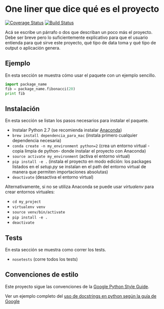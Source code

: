 One liner que dice qué es el proyecto
===

[![Coverage Status](https://coveralls.io/repos/abenassi/Project-Example-1/badge.svg?branch=master&service=github)](https://coveralls.io/github/abenassi/Project-Example-1?branch=master)
[![Build Status](https://travis-ci.org/abenassi/Project-Example-1.svg)](https://travis-ci.org/abenassi/Project-Example-1)

Acá se escribe un párrafo o dos que describan un poco más el proyecto. Debe ser breve pero lo suficientemente explicativo para que el usuario entienda para qué sirve este proyecto, qué tipo de data toma y qué tipo de output o aplicación genera.

## Ejemplo

En esta sección se muestra cómo usar el paquete con un ejemplo sencillo.

```python
import package_name
fib = package_name.fibonacci(20)
print fib
```

## Instalación

En esta sección se listan los pasos necesarios para instalar el paquete.

- Instalar Python 2.7 (se recomienda instalar [Anaconda](https://www.continuum.io/downloads))
- `brew install dependencia_para_mac` (instala primero cualquier dependencia necesaria)
- `conda create -n my_environment python=2` (crea un entorno virtual -copia limpia de python- donde instalar el proyecto con Anaconda)
- `source activate my_environment` (activa el entorno virtual)
- `pip install -e .` (instala el proyecto en modo edición: los packages listados en el *setup.py* se instalan en el path del entorno virtual de manera que permiten importaciones absolutas)
- `deactivate` (desactiva el entorno virtual)

Alternativamente, si no se utiliza Anaconda se puede usar *virtualenv* para crear entornos virtuales:

- `cd my_project`
- `virtualenv venv`
- `source venv/bin/activate`
- `pip install -e .`
- `deactivate`

## Tests

En esta sección se muestra como correr los tests.

- `nosetests` (corre todos los tests)

## Convenciones de estilo

Este proyecto sigue las convenciones de la [Google Python Style Guide](https://google.github.io/styleguide/pyguide.html).

Ver un ejemplo completo del [uso de docstrings en python según la guía de Google](http://sphinxcontrib-napoleon.readthedocs.org/en/latest/example_google.html#example-google)

